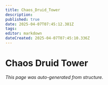 ```yaml
---
title: Chaos_Druid_Tower
description: 
published: true
date: 2025-04-07T07:45:12.381Z
tags: 
editor: markdown
dateCreated: 2025-04-07T07:45:10.336Z
---
```


# Chaos Druid Tower

*This page was auto-generated from structure.*